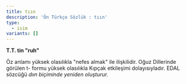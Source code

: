 ```yaml
---
title: tıın
description: 'Ön Türkçe Sözlük : tıın'
type:
  - isim
variants: []
---
```

**T.T. tin "ruh"**

Öz anlamı yüksek olasılıkla "nefes almak" ile ilişkilidir. Oğuz Dillerinde görülen t- formu yüksek olasılıkla Kıpçak etkileşimi dolayısıyladır. EDAL sözcüğü _dıın&#32;_biçiminde yeniden oluşturur_._
